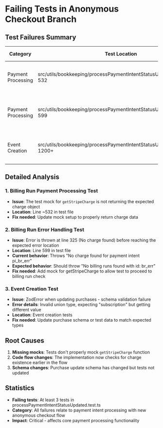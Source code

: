 # Failing Tests in Anonymous Checkout Branch

## Test Failures Summary

| Category | Test Location | Code Being Tested | Failure Reason | Test Status |
|----------|---------------|-------------------|----------------|-------------|
| Payment Processing | src/utils/bookkeeping/processPaymentIntentStatusUpdated.test.ts:~Line 532 | Billing Run Flow - correctly processes a payment when metadata contains a billingRunId | Mock setup issue - getStripeCharge not returning expected mock | Test outdated - mock needs update |
| Payment Processing | src/utils/bookkeeping/processPaymentIntentStatusUpdated.test.ts:~Line 599 | Billing Run Flow - throws error when no invoice exists | Test expects "No billing runs found" but gets "No charge found" error earlier | Test outdated - error thrown at different point |
| Event Creation | src/utils/bookkeeping/processPaymentIntentStatusUpdated.test.ts:~Line 1200+ | Event Creation - PaymentSucceeded and PurchaseCompleted events | ZodError in purchase update - invalid union type | Code issue - schema mismatch |

## Detailed Analysis

### 1. Billing Run Payment Processing Test
- **Issue**: The test mock for `getStripeCharge` is not returning the expected charge object
- **Location**: Line ~532 in test file
- **Fix needed**: Update mock setup to properly return charge data

### 2. Billing Run Error Handling Test  
- **Issue**: Error is thrown at line 325 (No charge found) before reaching the expected error location
- **Location**: Line 599 in test file
- **Current behavior**: Throws "No charge found for payment intent pi_br_err"
- **Expected behavior**: Should throw "No billing runs found with id: br_err"
- **Fix needed**: Add mock for getStripeCharge to allow test to proceed to billing run check

### 3. Event Creation Test
- **Issue**: ZodError when updating purchases - schema validation failure
- **Error details**: Invalid union type, expecting "subscription" but getting different value
- **Location**: Event creation tests
- **Fix needed**: Update purchase schema or test data to match expected types

## Root Causes
1. **Missing mocks**: Tests don't properly mock `getStripeCharge` function
2. **Code flow changes**: The implementation now checks for charge existence earlier in the flow
3. **Schema changes**: Purchase update schema has changed but tests not updated

## Statistics
- **Failing tests**: At least 3 tests in processPaymentIntentStatusUpdated.test.ts
- **Category**: All failures relate to payment intent processing with new anonymous checkout flow
- **Impact**: Critical - affects core payment processing functionality